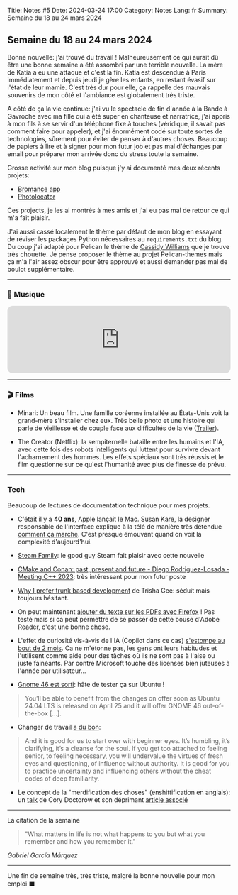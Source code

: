 Title: Notes #5
Date: 2024-03-24 17:00
Category: Notes
Lang: fr
Summary: Semaine du 18 au 24 mars 2024

## Semaine du 18 au 24 mars 2024

Bonne nouvelle: j'ai trouvé du travail ! Malheureusement ce qui aurait dû être une bonne semaine a été assombri par une terrible nouvelle. La mère de Katia a eu une attaque et c'est la fin. Katia est descendue à Paris immédiatement et depuis jeudi je gère les enfants, en restant évasif sur l'état de leur mamie. C'est très dur pour elle, ça rappelle des mauvais souvenirs de mon côté et l'ambiance est globalement très triste.

A côté de ça la vie continue: j'ai vu le spectacle de fin d'année à la Bande à Gavroche avec ma fille qui a été super en chanteuse et narratrice, j'ai appris à mon fils à se servir d'un téléphone fixe à touches (véridique, il savait pas comment faire pour appeler), et j'ai énormément codé sur toute sortes de technologies, sûrement pour éviter de penser à d'autres choses. Beaucoup de papiers à lire et à signer pour mon futur job et pas mal d'échanges par email pour préparer mon arrivée donc du stress toute la semaine.

Grosse activité sur mon blog puisque j'y ai documenté mes deux récents projets:

* [Bromance app]({filename}/articles/fake-app-real-learning.md)
* [Photolocator]({filename}/articles/photolocator-flask.md)

Ces projects, je les ai montrés à mes amis et j'ai eu pas mal de retour ce qui m'a fait plaisir.

J'ai aussi cassé localement le thème par défaut de mon blog en essayant de réviser les packages Python nécessaires au `requirements.txt` du blog.
Du coup j'ai adapté pour Pelican le thème de [Cassidy Williams](https://blog.cassidoo.co/) que je trouve très chouette. Je pense proposer le thème au projet Pelican-themes mais ça m'a l'air assez obscur pour être approuvé et aussi demander pas mal de boulot supplémentaire.

---

### 🎵 Musique

<iframe style="border-radius:12px" src="https://open.spotify.com/embed/track/1q4e85DXxyWn3MZiXp9cXj?utm_source=generator&theme=1" width="100%" height="152" frameBorder="0" allowfullscreen="" allow="autoplay; clipboard-write; encrypted-media; fullscreen; picture-in-picture" loading="lazy"></iframe>

---

### 🎬 Films

* Minari: Un beau film. Une famille coréenne installée au États-Unis voit la grand-mère s'installer chez eux. Très belle photo et une histoire qui parle de vieillesse et de couple face aux difficultés de la vie ([Trailer](https://www.youtube.com/watch?v=KQ0gFidlro8)).

* The Creator (Netflix): la sempiternelle bataille entre les humains et l'IA, avec cette fois des robots intelligents qui luttent pour survivre devant l'acharnement des hommes. Les effets spéciaux sont très réussis et le film questionne sur ce qu'est l'humanité avec plus de finesse de prévu.

---

### Tech

Beaucoup de lectures de documentation technique pour mes projets.

* C'était il y a **40 ans**, Apple lançait le Mac. Susan Kare, la designer responsable de l'interface explique à la télé de manière très détendue [comment ça marche](https://www.fastcompany.com/91044923/watching-susan-kare-explain-the-mac-ux-in-1984-is-the-most-relaxing-thing-ever?s=09). C'est presque émouvant quand on voit la complexité d'aujourd'hui.

* [Steam Family](https://store.steampowered.com/news/app/593110/view/4149575031735702628): le good guy Steam fait plaisir avec cette nouvelle

* [CMake and Conan: past, present and future - Diego Rodriguez-Losada - Meeting C++ 2023](https://www.youtube.com/watch?v=s0q6s5XzIrA): très intéressant pour mon futur poste

* [Why I prefer trunk based development](https://trishagee.com/2023/05/29/why-i-prefer-trunk-based-development/) de Trisha Gee: séduit mais toujours hésitant.

* On peut maintenant [ajouter du texte sur les PDFs avec Firefox](https://www.mozilla.org/en-US/firefox/features/pdf-editor/?s=09) ! Pas testé mais si ca peut permettre de se passer de cette bouse d'Adobe Reader, c'est une bonne chose.

* L'effet de curiosité vis-à-vis de l'IA (Copilot dans ce cas) [s'estompe au bout de 2 mois](https://thecloudtechnologist.com/2024/03/22/the-novelty-effect-of-copilot-for-microsoft-365-part-one-of-two/). Ca ne m'étonne pas, les gens ont leurs habitudes et l'utilisent comme aide pour des tâches où ils ne sont pas à l'aise ou juste fainéants. Par contre Microsoft touche des licenses bien juteuses à l'année par utilisateur...

* [Gnome 46 est sorti](https://www.omgubuntu.co.uk/2024/03/gnome-46-officially-released): hâte de tester ça sur Ubuntu !

> You’ll be able to benefit from the changes on offer soon as Ubuntu 24.04 LTS is released on April 25 and it will offer GNOME 46 out-of-the-box [...].

* Changer de travail [a du bon](https://charity.wtf/2020/11/01/questionable-advice-the-trap-of-the-premature-senior/):

> And it is good for us to start over with beginner eyes. It’s humbling, it’s clarifying, it’s a cleanse for the soul. If you get too attached to feeling senior, to feeling necessary, you will undervalue the virtues of fresh eyes and questioning, of influence without authority. It is good for you to practice uncertainty and influencing others without the cheat codes of deep familiarity.

* Le concept de la "merdification des choses" (enshittification en anglais): un [talk](https://www.youtube.com/watch?v=Nycso_OQes0) de Cory Doctorow et son déprimant [article associé](https://pluralistic.net/2024/01/30/go-nuts-meine-kerle/)

---

La citation de la semaine

> "What matters in life is not what happens to you but what you remember and how you remember it."

_Gabriel García Márquez_

---

Une fin de semaine très, très triste, malgré la bonne nouvelle pour mon emploi ⬛